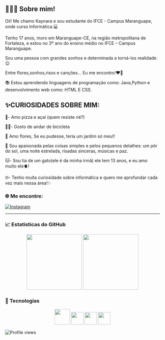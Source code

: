 
👩🏻‍💻 Sobre mim!
--------------
Oii! Me chamo Kaynara e sou estudante do IFCE - Campus Maranguape, onde curso Informática.💻

Tenho 17 anos, moro em Maranguape-CE, na região metropolitana de Fortaleza, e estou no 3º ano do ensino médio no IFCE – Campus Maranguape. 

Sou uma pessoa com grandes sonhos e determinada a torná-los realidade.😉

Entre flores,sonhos,risos e canções... Eu me encontro!❤️‍🔥


📚 Estou aprendendo linguagens de programação como: Java,Python e desenvolvimento web como: HTML E CSS.

✨CURIOSIDADES SOBRE MIM:
  -----------------------
🍕- Amo pizza e açai (quem resiste né?)

🚴‍♀️- Gosto de andar de bicicleta

💐 Amo flores, Se eu pudesse, teria um jardim só meu!!

💫 Sou apaixonada pelas coisas simples e pelos pequenos detalhes: um pôr do sol, uma noite estrelada, risadas sinceras, músicas e paz.

🐱- Sou tia de um gato(ele é da minha irmã) ele tem 13 anos, e eu amo muito ele🫀!

🤓- Tenho muita curiosidade sobre informática e quero me aprofundar cada vez mais nessa área!✨


 

### 🌐 Me encontre:
[![Instagram](https://img.shields.io/badge/-Instagram-purple?style=flat&logo=instagram&logoColor=white)](https://www.instagram.com/kkaynara_/)  

---

### 📈 Estatísticas do GitHub  
<div align="center">
  <img height="180em" src="https://github-readme-stats.vercel.app/api?username=kkaynara08&show_icons=true&theme=dracula" />
  <img height="180em" src="https://github-readme-stats.vercel.app/api/top-langs/?username=kkaynara08&layout=compact&theme=dracula" />
</div>

### 🚀 Tecnologias  
<div align="center">
  <img src="https://cdn.jsdelivr.net/gh/devicons/devicon/icons/javascript/javascript-original.svg" width="50px" />
  <img src="https://cdn.jsdelivr.net/gh/devicons/devicon/icons/html5/html5-original.svg" width="40px" />
  <img src="https://cdn.jsdelivr.net/gh/devicons/devicon/icons/java/java-original.svg" width="40px" />
  <img src="https://cdn.jsdelivr.net/gh/devicons/devicon/icons/python/python-original.svg" width="40px"/>

</div>

![Profile views](https://komarev.com/ghpvc/?username=kkaynara08&color=blue)
